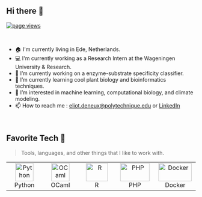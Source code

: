 ## Hi there 👋
<p align="left">
  <a href="https://github.com/MacroPower/MacroPower">
    <img src="https://komarev.com/ghpvc/?username=EliotDeneux" alt="page views" />
  </a>
</p>

<br>

<!--
<a href="#dereknguyen269-title">
  <img src="https://github-readme-stats.vercel.app/api?username=EliotDeneux&show_icons=true" alt="dereknguyen269" align="right" />
</a>
-->

- 🏠 I'm currently living in Ede, Netherlands.
- 💻 I'm currently working as a Research Intern at the Wageningen University & Research.
- 🔭 I’m currently working on a enzyme-substrate specificity classifier.
- 🌱 I’m currently learning cool plant biology and bioinformatics techniques.
- 👀 I’m interested in machine learning, computational biology, and climate modeling.
- 📫 How to reach me : eliot.deneux@polytechnique.edu or <a href="https://www.linkedin.com/in/eliot-deneux-172311255/">LinkedIn</a>

<br>

<h2 align="left" id="macropower-tech">Favorite Tech 🚀</h2>

> Tools, languages, and other things that I like to work with.

<table>
  <tr>
    <td align="center" width="96">
      <a href="#macropower-tech">
        <img src="https://upload.wikimedia.org/wikipedia/commons/thumb/c/c3/Python-logo-notext.svg/1869px-Python-logo-notext.svg.png" width="48" height="48" alt="Python" />
      </a>
      <br>Python
    </td>
    <td align="center" width="96">
      <a href="#macropower-tech">
        <img src="https://ocaml.org/_/MWIyY2ZmMWM5YzdkYWNmYWI4NGQ0MDBjOGFiZTYxOTg/ocaml_org_social_media.png" width="48" height="48" alt="OCaml" />
      </a>
      <br>OCaml
    </td>
    <td align="center" width="96">
      <a href="#macropower-tech">
        <img src="https://upload.wikimedia.org/wikipedia/commons/thumb/1/1b/R_logo.svg/1280px-R_logo.svg.png" width="58" height="48" alt="R" />
      </a>
      <br>R
    </td>
    <td align="center" width="96">
      <a href="#macropower-tech" >
        <img src="https://upload.wikimedia.org/wikipedia/commons/thumb/2/27/PHP-logo.svg/2560px-PHP-logo.svg.png" width="78" height="48" alt="PHP" />
      </a>
      <br>PHP
    </td>
    <td align="center" width="96"> 
      <a href="#macropower-tech" >
        <img src="https://upload.wikimedia.org/wikipedia/commons/e/ea/Docker_%28container_engine%29_logo_%28cropped%29.png" width="88" height="48" alt="Docker" />
      </a>
      <br>Docker
    </td>
  </tr>
</table>

<!--
**EliotDeneux/EliotDeneux** is a ✨ _special_ ✨ repository because its `README.md` (this file) appears on your GitHub profile.

Here are some ideas to get you started:

- 🔭 I’m currently working on ...
- 🌱 I’m currently learning ...
- 👯 I’m looking to collaborate on ...
- 🤔 I’m looking for help with ...
- 💬 Ask me about ...
- 📫 How to reach me: ...
- 😄 Pronouns: ...
- ⚡ Fun fact: ...
-->
